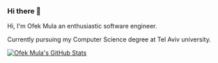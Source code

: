 ### Hi there 👋

Hi, I'm Ofek Mula an enthusiastic software engineer.

Currently pursuing my Computer Science degree at Tel Aviv university.

<a href="https://github.com/OfekMula/ofekMula">
  <img align="center" src="https://github-readme-stats.vercel.app/api?username=ofekMula&show_icons=true&line_height=27&count_private=true&title_color=ffffff&text_color=c9cacc&icon_color=2bbc8a&bg_color=1d1f21" alt="Ofek Mula's GitHub Stats" />
</a>


<script src="https://github.com/ofekMula/ofekMula/blob/main/ofekmula-2020.stl"></script>

<!--
**ofekMula/ofekMula** is a ✨ _special_ ✨ repository because its `README.md` (this file) appears on your GitHub profile.



